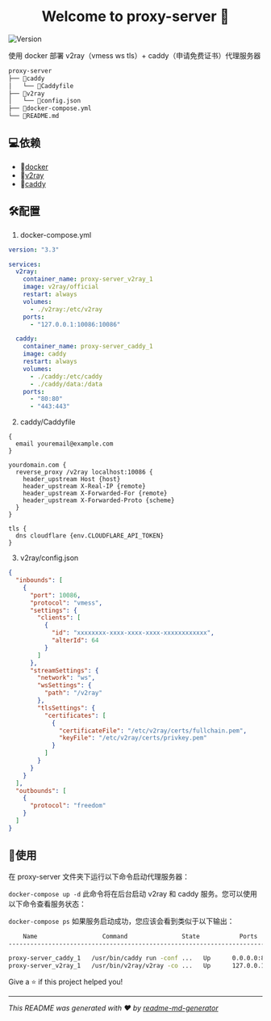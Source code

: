 <h1 align="center">Welcome to proxy-server 👋</h1>
<p>
    <img alt="Version" src="https://img.shields.io/badge/version-0.0.1-blue.svg">
</p>

使用 docker 部署 v2ray（vmess ws tls）+ caddy（申请免费证书）代理服务器

```bash
proxy-server
├── 📂caddy
│   └── 📄Caddyfile
├── 📂v2ray
│   └── 📄config.json
├── 📄docker-compose.yml
└── 📄README.md
```

## 💻依赖

- 🐳[docker](https://www.docker.com/)
- 🚀[v2ray](https://github.com/v2ray/v2ray-core)
- 🤖[caddy](https://github.com/caddyserver/caddy)

## 🛠️配置

1. docker-compose.yml

```yaml
version: "3.3"

services:
  v2ray:
    container_name: proxy-server_v2ray_1
    image: v2ray/official
    restart: always
    volumes:
      - ./v2ray:/etc/v2ray
    ports:
      - "127.0.0.1:10086:10086"

  caddy:
    container_name: proxy-server_caddy_1
    image: caddy
    restart: always
    volumes:
      - ./caddy:/etc/caddy
      - ./caddy/data:/data
    ports:
      - "80:80"
      - "443:443"
```

2. caddy/Caddyfile

```
{
  email youremail@example.com
}

yourdomain.com {
  reverse_proxy /v2ray localhost:10086 {
    header_upstream Host {host}
    header_upstream X-Real-IP {remote}
    header_upstream X-Forwarded-For {remote}
    header_upstream X-Forwarded-Proto {scheme}
  }
}

tls {
  dns cloudflare {env.CLOUDFLARE_API_TOKEN}
}
```

3. v2ray/config.json

```json
{
  "inbounds": [
    {
      "port": 10086,
      "protocol": "vmess",
      "settings": {
        "clients": [
          {
            "id": "xxxxxxxx-xxxx-xxxx-xxxx-xxxxxxxxxxxx",
            "alterId": 64
          }
        ]
      },
      "streamSettings": {
        "network": "ws",
        "wsSettings": {
          "path": "/v2ray"
        },
        "tlsSettings": {
          "certificates": [
            {
              "certificateFile": "/etc/v2ray/certs/fullchain.pem",
              "keyFile": "/etc/v2ray/certs/privkey.pem"
            }
          ]
        }
      }
    }
  ],
  "outbounds": [
    {
      "protocol": "freedom"
    }
  ]
}
```

## 🚀使用

在 proxy-server 文件夹下运行以下命令启动代理服务器：

`docker-compose up -d`
此命令将在后台启动 v2ray 和 caddy 服务。您可以使用以下命令查看服务状态：

`docker-compose ps`
如果服务启动成功，您应该会看到类似于以下输出：

```bash
    Name                  Command               State           Ports
------------------------------------------------------------------------------

proxy-server_caddy_1   /usr/bin/caddy run -conf ...   Up      0.0.0.0:80->80/tcp, 0.0.0.0:443->443/tcp
proxy-server_v2ray_1   /usr/bin/v2ray/v2ray -co ...   Up      127.0.0.1:10086->10086/tcp
```

Give a ⭐️ if this project helped you!

---

_This README was generated with ❤️ by [readme-md-generator](https://github.com/kefranabg/readme-md-generator)_
